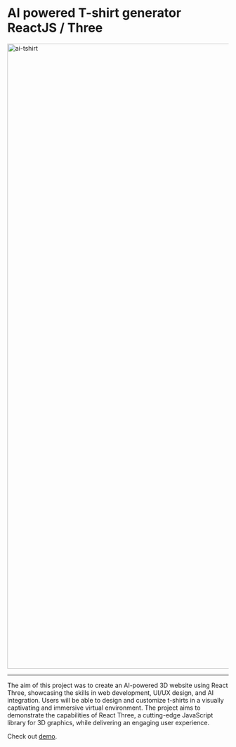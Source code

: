 AI powered T-shirt generator ReactJS / Three
=======

<img width="1422" alt="ai-tshirt" src="https://user-images.githubusercontent.com/104906717/233646870-5dd077e3-42ed-4972-8082-f5df12bc9866.png">

<hr />
The aim of this project was to create an AI-powered 3D website using React Three, showcasing the skills in web development, UI/UX design, and AI integration. Users will be able to design and customize t-shirts in a visually captivating and immersive virtual environment. The project aims to demonstrate the capabilities of React Three, a cutting-edge JavaScript library for 3D graphics, while delivering an engaging user experience.

Check out [demo](https://ai-tees.tech/).

